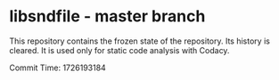# libsndfile - master branch

This repository contains the frozen state of the repository.
Its history is cleared. It is used only for static code
analysis with Codacy.

Commit Time: 1726193184